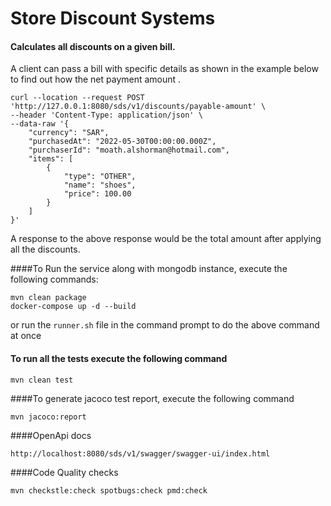 # Store Discount Systems

#### Calculates all discounts on a given bill.

A client can pass a bill with specific details as shown in the example below
to find out how the net payment amount .

```
curl --location --request POST 'http://127.0.0.1:8080/sds/v1/discounts/payable-amount' \
--header 'Content-Type: application/json' \
--data-raw '{
    "currency": "SAR",
    "purchasedAt": "2022-05-30T00:00:00.000Z",
    "purchaserId": "moath.alshorman@hotmail.com",
    "items": [
        {
            "type": "OTHER",
            "name": "shoes",
            "price": 100.00
        }
    ]
}'
```

A response to the above response would be the total amount after applying all the discounts.


####To Run the service along with mongodb instance, execute the following commands:

```
mvn clean package
docker-compose up -d --build
```

or run the `runner.sh` file in the command prompt to do the above command at once

#### To run all the tests execute the following command

```
mvn clean test
```

####To generate jacoco test report, execute the following command

```
mvn jacoco:report
```

####OpenApi docs

```
http://localhost:8080/sds/v1/swagger/swagger-ui/index.html
```

####Code Quality checks

```
mvn checkstle:check spotbugs:check pmd:check
```
